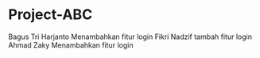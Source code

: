 # Project-ABC

Bagus Tri Harjanto
Menambahkan fitur login
Fikri Nadzif
tambah fitur login
Ahmad Zaky
Menambahkan fitur login
